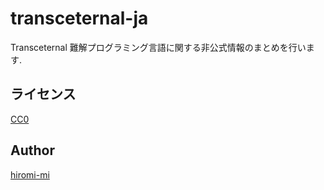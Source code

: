 # transceternal-ja

Transceternal 難解プログラミング言語に関する非公式情報のまとめを行います. 

## ライセンス
[CC0](https://creativecommons.org/share-your-work/public-domain/cc0/)

## Author
[hiromi-mi](https://hiromi-mi.github.io/)
